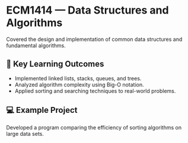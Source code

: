 # ECM1414 — Data Structures and Algorithms

Covered the design and implementation of common data structures and fundamental algorithms.

## 🧠 Key Learning Outcomes
- Implemented linked lists, stacks, queues, and trees.
- Analyzed algorithm complexity using Big-O notation.
- Applied sorting and searching techniques to real-world problems.

## 💻 Example Project
Developed a program comparing the efficiency of sorting algorithms on large data sets.
